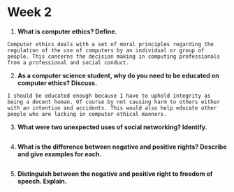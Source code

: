 # Week 2
1. **What is computer ethics? Define.**
```
Computer ethics deals with a set of moral principles regarding the regulation of the use of computers by an individual or group of people. This concerns the decision making in computing professionals from a professional and social conduct.
```

2. **As a computer science student, why do you need to be educated on computer ethics? Discuss.**
```
I should be educated enough because I have to uphold integrity as being a decent human. Of course by not causing harm to others either with an intention and accidents. This would also help educate other people who are lacking in computer ethical manners.
```

3. **What were two unexpected uses of social networking? Identify.**
```
```

4. **What is the difference between negative and positive rights? Describe and give examples for each.**
```
```

5. **Distinguish between the negative and positive right to freedom of speech. Explain.**
```
```

